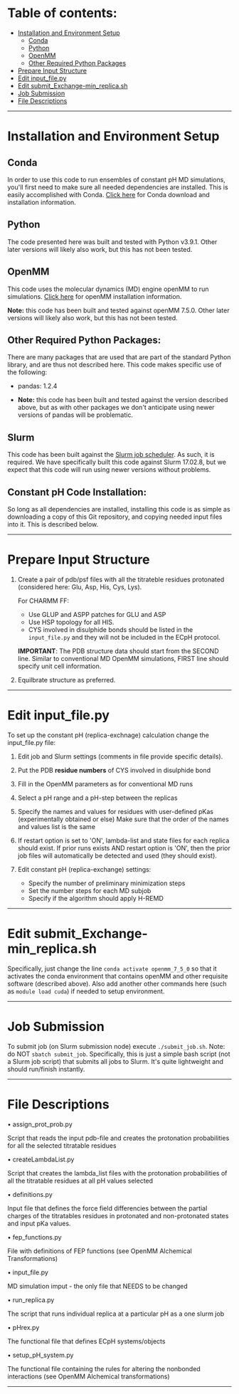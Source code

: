 # Table of contents:
- [Installation and Environment Setup](#installation-and-Environment-Setup)
  * [Conda](#conda)
  * [Python](#python)
  * [OpenMM](#openmm)
  * [Other Required Python Packages](#other-required-python-packages)
- [Prepare Input Structure](#prepare-input-structure)
- [Edit input_file.py](#edit-input_filepy)
- [Edit submit_Exchange-min_replica.sh](#edit-submit_Exchange-min_replicash)
- [Job Submission](#job-submission)
- [File Descriptions](#file-descriptions)
<!-- toc -->
-----
# Installation and Environment Setup
## Conda
In order to use this code to run ensembles of constant pH MD simulations, you'll first need to make sure all needed dependencies are installed. This is easily accomplished with Conda. [Click here](https://www.anaconda.com/products/individual) for Conda download and installation information.

## Python
The code presented here was built and tested with Python v3.9.1. Other later versions will likely also work, but this has not been tested.

## OpenMM
This code uses the molecular dynamics (MD) engine openMM to run simulations. [Click here](http://docs.openmm.org/latest/userguide/application.html#installing-openmm) for openMM installation information.

**Note:** this code has been built and tested against openMM 7.5.0. Other later versions will likely also work, but this has not been tested.

## Other Required Python Packages:
There are many packages that are used that are part of the standard Python library, and are thus not described here. This code makes specific use of the following:
- pandas: 1.2.4

- **Note:** this code has been built and tested against the version described above, but as with other packages we don't anticipate using newer versions of pandas will be problematic.

## Slurm
This code has been built against the [Slurm job scheduler](https://slurm.schedmd.com/). As such, it is required. We have specifically built this code against Slurm 17.02.8, but we expect that this code will run using newer versions without problems.

## Constant pH Code Installation:
So long as all dependencies are installed, installing this code is as simple as downloading a copy of this Git repository, and copying needed input files into it. This is described below.

-----
# Prepare Input Structure

1. Create a pair of pdb/psf files with all the titrateble residues protonated (considered here: Glu, Asp, His, Cys, Lys).

   For CHARMM FF:
   - Use GLUP and ASPP patches for GLU and ASP
   - Use HSP topology for all HIS.
   - CYS involved in disulphide bonds should be listed in the `input_file.py` and they will not be included in the ECpH protocol.

   **IMPORTANT**: The PDB structure data should start from the SECOND line. Similar to conventional MD OpenMM simulations, FIRST line should specify unit cell information.

2. Equilbrate structure as preferred.
----
# Edit input_file.py
To set up the constant pH (replica-exchnage) calculation change the input_file.py file:
1. Edit job and Slurm settings (comments in file provide specific details).

2.  Put the PDB **residue numbers** of CYS involved in disulphide bond

3. Fill in the OpenMM parameters as for conventional MD runs

4. Select a pH range and a pH-step between the replicas

5. Specify the names and values for residues with user-defined pKas (experimentally obtained or else)
       Make sure that the order of the names and values list is the same
6. If restart option is set to 'ON', lambda-list and state files for each replica should exist. If prior runs exists AND restart option is 'ON', then the prior job files will automatically be detected and used (they should exist). 

7. Edit constant pH (replica-exchange) settings:
    - Specify the number of preliminary minimization steps
    - Set the number steps for each MD subjob
    - Specify if the algorithm should apply H-REMD 
    
----
# Edit submit_Exchange-min_replica.sh
Specifically, just change the line `conda activate openmm_7_5_0` so that it activates the conda environment that contains openMM and other requisite software (described above). Also add another other commands here (such as `module load cuda`) if needed to setup environment.

----
# Job Submission 
To submit job (on Slurm submission node) execute `./submit_job.sh`. Note: do NOT `sbatch submit_job`. Specifically, this is just a simple bash script (not a Slurm job script) that submits all jobs to Slurm. It's quite lightweight and should run/finish instantly.

-----
# File Descriptions

• assign_prot_prob.py

  Script that reads the input pdb-file and creates the protonation probabilities for all
  the selected titratable residues

• createLambdaList.py

  Script that creates the lambda_list files with the protonation probabilities of all the
  titratable residues at all pH values selected

• definitions.py

  Input file that defines the force field differencies between the partial charges of the titratables
  residues in protonated and non-protonated states and input pKa values.

• fep_functions.py

  File with definitions of FEP functions (see OpenMM Alchemical Transformations)

• input_file.py

  MD simulation imput - the only file that NEEDS to be changed

• run_replica.py

  The script that runs individual replica at a particular pH as a one slurm job

• pHrex.py

  The functional file that defines ECpH systems/objects

• setup_pH_system.py

 The functional file containing the rules for altering the nonbonded interactions (see OpenMM Alchemical transformations)

-----
